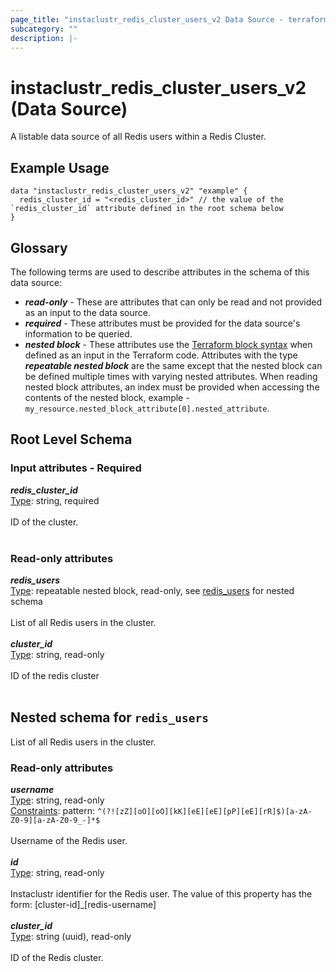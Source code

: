 ```yaml
---
page_title: "instaclustr_redis_cluster_users_v2 Data Source - terraform-provider-instaclustr"
subcategory: ""
description: |-
---
```


# instaclustr_redis_cluster_users_v2 (Data Source)
A listable data source of all Redis users within a Redis Cluster.
## Example Usage
```
data "instaclustr_redis_cluster_users_v2" "example" { 
  redis_cluster_id = "<redis_cluster_id>" // the value of the `redis_cluster_id` attribute defined in the root schema below
}
```
## Glossary
The following terms are used to describe attributes in the schema of this data source:
- **_read-only_** - These are attributes that can only be read and not provided as an input to the data source.
- **_required_** - These attributes must be provided for the data source's information to be queried.
- **_nested block_** - These attributes use the [Terraform block syntax](https://www.terraform.io/language/attr-as-blocks) when defined as an input in the Terraform code. Attributes with the type **_repeatable nested block_** are the same except that the nested block can be defined multiple times with varying nested attributes. When reading nested block attributes, an index must be provided when accessing the contents of the nested block, example - `my_resource.nested_block_attribute[0].nested_attribute`.
## Root Level Schema
### Input attributes - Required
*___redis_cluster_id___*<br>
<ins>Type</ins>: string, required<br>
<br>ID of the cluster.<br><br>
### Read-only attributes
*___redis_users___*<br>
<ins>Type</ins>: repeatable nested block, read-only, see [redis_users](#nested--redis_users) for nested schema<br>
<br>List of all Redis users in the cluster.<br><br>
*___cluster_id___*<br>
<ins>Type</ins>: string, read-only<br>
<br>ID of the redis cluster<br><br>
<a id="nested--redis_users"></a>
## Nested schema for `redis_users`
List of all Redis users in the cluster.<br>
### Read-only attributes
*___username___*<br>
<ins>Type</ins>: string, read-only<br>
<ins>Constraints</ins>: pattern: `^(?![zZ][oO][oO][kK][eE][eE][pP][eE][rR]$)[a-zA-Z0-9][a-zA-Z0-9_-]*$`<br><br>Username of the Redis user.<br><br>
*___id___*<br>
<ins>Type</ins>: string, read-only<br>
<br>Instaclustr identifier for the Redis user. The value of this property has the form: [cluster-id]_[redis-username]<br><br>
*___cluster_id___*<br>
<ins>Type</ins>: string (uuid), read-only<br>
<br>ID of the Redis cluster.<br><br>
